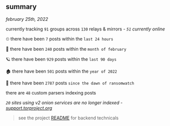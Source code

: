 
## summary
_february 25th, 2022_

currently tracking `91` groups across `130` relays & mirrors - _`51` currently online_

⏲ there have been `7` posts within the `last 24 hours`

🦈 there have been `240` posts within the `month of february`

🪐 there have been `929` posts within the `last 90 days`

🏚 there have been `501` posts within the `year of 2022`

🦕 there have been `2787` posts `since the dawn of ransomwatch`

there are `48` custom parsers indexing posts

_`20` sites using v2 onion services are no longer indexed - [support.torproject.org](https://support.torproject.org/onionservices/v2-deprecation/)_

> see the project [README](https://github.com/thetanz/ransomwatch#ransomwatch--) for backend technicals
